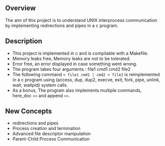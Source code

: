 ## Overview

The aim of this project is to understand UNIX interprocess communication by implementing redirections and pipes in a c program.

## Description

-   This project is implemented in c and is compilable with a Makefile.
-   Memory leaks free, Memory leaks are not to be tolerated.
-   Error free, an error displayed in case something went wrong.
-   The program takes four arguments : file1 cmd1 cmd2 file2
-   The following command `< file1 cmd1 | cmd2 > file2` is reimplemented in a c program using (access, dup, dup2, execve, exit, fork, pipe, unlink, wait, waitpid) system calls.
-   As a bonus, The program also implements multiple commands, here_doc `<<` and append `>>`.

## New Concepts

-   redirections and pipes
-   Process creation and termination
-   Advanced file descriptor manipulation
-   Parent-Child Process Communication
